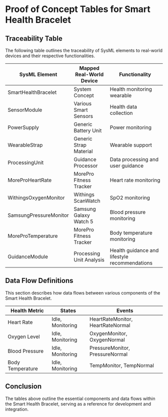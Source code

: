 # Proof of Concept Tables for Smart Health Bracelet

## Traceability Table
The following table outlines the traceability of SysML elements to real-world devices and their respective functionalities.

| **SysML Element**           | **Mapped Real-World Device**          | **Functionality**                              |
|-----------------------------|---------------------------------------|------------------------------------------------|
| SmartHealthBracelet         | System Concept                       | Health monitoring wearable                      |
| SensorModule                | Various Smart Sensors                | Health data collection                          |
| PowerSupply                 | Generic Battery Unit                 | Power monitoring                                |
| WearableStrap               | Generic Strap Material               | Wearable support                                |
| ProcessingUnit              | Guidance Processor                   | Data processing and user guidance               |
| MoreProHeartRate            | MorePro Fitness Tracker              | Heart rate monitoring                           |
| WithingsOxygenMonitor       | Withings ScanWatch                   | SpO2 monitoring                                 |
| SamsungPressureMonitor      | Samsung Galaxy Watch 5               | Blood pressure monitoring                       |
| MoreProTemperature          | MorePro Fitness Tracker              | Body temperature monitoring                     |
| GuidanceModule              | Processing Unit Analysis             | Health guidance and lifestyle recommendations    |

## Data Flow Definitions
This section describes how data flows between various components of the Smart Health Bracelet.

| **Health Metric**           | **States**                                | **Events**                       |
|-----------------------------|-------------------------------------------|----------------------------------|
| Heart Rate                  | Idle, Monitoring                          | HeartRateMonitor, HeartRateNormal |
| Oxygen Level                | Idle, Monitoring                          | OxygenMonitor, OxygenNormal      |
| Blood Pressure              | Idle, Monitoring                          | PressureMonitor, PressureNormal  |
| Body Temperature            | Idle, Monitoring                          | TempMonitor, TempNormal          |

## Conclusion
The tables above outline the essential components and data flows within the Smart Health Bracelet, serving as a reference for development and integration.
